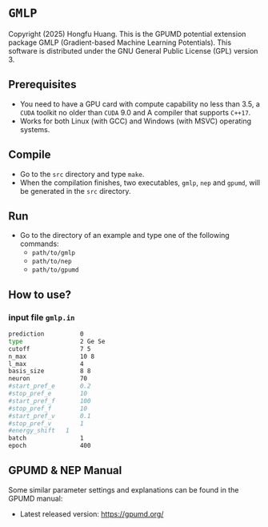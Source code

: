 <!-- <div align="left">
<img src="./logo/logo-main-arctic.png" width = "25%" />
</div> -->

# `GMLP`

Copyright (2025) Hongfu Huang.
This is the GPUMD potential extension package GMLP (Gradient-based Machine Learning Potentials).
This software is distributed under the GNU General Public License (GPL) version 3.

## Prerequisites

* You need to have a GPU card with compute capability no less than 3.5, a `CUDA` toolkit no older than `CUDA` 9.0 and A compiler that supports `C++17`.
* Works for both Linux (with GCC) and Windows (with MSVC) operating systems. 

## Compile
* Go to the `src` directory and type `make`.
* When the compilation finishes, two executables, `gmlp`, `nep` and `gpumd`, will be generated in the `src` directory. 

## Run
* Go to the directory of an example and type one of the following commands:
  * `path/to/gmlp`
  * `path/to/nep`
  * `path/to/gpumd`

## How to use?
### input file `gmlp.in`
```bash
prediction          0
type                2 Ge Se
cutoff              7 5
n_max               10 8
l_max               4 
basis_size          8 8
neuron              70
#start_pref_e       0.2
#stop_pref_e        10
#start_pref_f       100
#stop_pref_f        10
#start_pref_v       0.1
#stop_pref_v        1
#energy_shift   1
batch               1
epoch               400
```
## GPUMD & NEP Manual
Some similar parameter settings and explanations can be found in the GPUMD manual:
* Latest released version: https://gpumd.org/